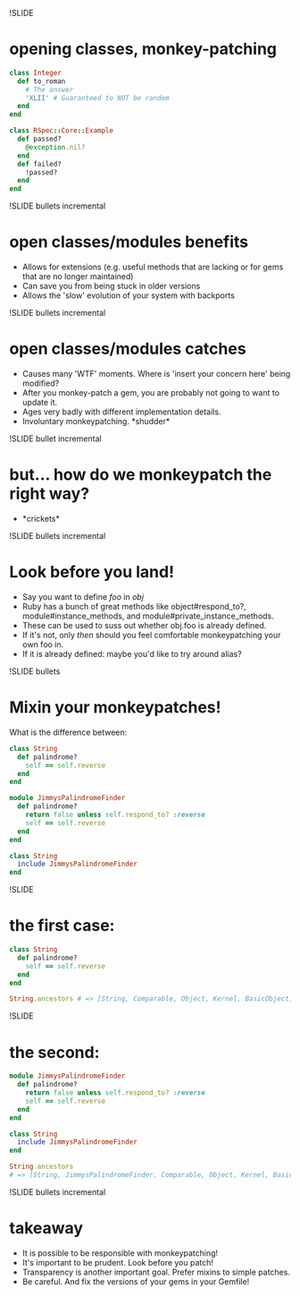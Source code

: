 !SLIDE

# opening classes, monkey-patching

```ruby
class Integer
  def to_roman
    # The answer
    'XLII' # Guaranteed to NOT be random
  end
end
```

```ruby
class RSpec::Core::Example
  def passed?
    @exception.nil?
  end
  def failed?
    !passed?
  end
end
```

!SLIDE bullets incremental

# open classes/modules benefits

- Allows for extensions (e.g. useful methods that are lacking or for gems that are no longer maintained)
- Can save you from being stuck in older versions
- Allows the 'slow' evolution of your system with backports

!SLIDE bullets incremental

# open classes/modules catches

- Causes many 'WTF' moments.  Where is 'insert your concern here' being modified?
- After you monkey-patch a gem, you are probably not going to want to update it.
- Ages very badly with different implementation details.
- Involuntary monkeypatching.  \*shudder\*

!SLIDE bullet incremental

# but... how do we monkeypatch the right way?

- \*crickets\*

!SLIDE bullets incremental

# Look before you land!

- Say you want to define *foo* in *obj*
- Ruby has a bunch of great methods like object#respond_to?, module#instance_methods, and module#private_instance_methods.
- These can be used to suss out whether obj.foo is already defined.
- If it's not, only *then* should you feel comfortable monkeypatching your own foo in.
- If it is already defined: maybe you'd like to try around alias?

!SLIDE bullets

# Mixin your monkeypatches!

What is the difference between:

```ruby
class String
  def palindrome?
    self == self.reverse
  end
end
```

```ruby
module JimmysPalindromeFinder
  def palindrome?
    return false unless self.respond_to? :reverse
    self == self.reverse
  end
end

class String
  include JimmysPalindromeFinder
end
```

!SLIDE

# the first case:
```ruby
class String
  def palindrome?
    self == self.reverse
  end
end
```

```ruby
String.ancestors # => [String, Comparable, Object, Kernel, BasicObject]
```

!SLIDE

# the second:

```ruby
module JimmysPalindromeFinder
  def palindrome?
    return false unless self.respond_to? :reverse
    self == self.reverse
  end
end

class String
  include JimmysPalindromeFinder
end
```

```ruby
String.ancestors
# => [String, JimmysPalindromeFinder, Comparable, Object, Kernel, BasicObject]
```

!SLIDE bullets incremental

# takeaway

- It is possible to be responsible with monkeypatching!
- It's important to be prudent.  Look before you patch!
- Transparency is another important goal.  Prefer mixins to simple patches.
- Be careful.  And fix the versions of your gems in your Gemfile!
